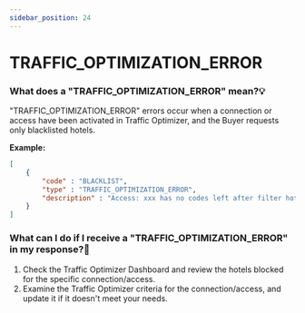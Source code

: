 ```yaml
---
sidebar_position: 24
---
```


# TRAFFIC_OPTIMIZATION_ERROR

### What does a "TRAFFIC_OPTIMIZATION_ERROR" mean?💡

"TRAFFIC_OPTIMIZATION_ERROR" errors occur when a connection or access have been activated in Traffic Optimizer, and the Buyer requests only blacklisted hotels.

**Example:**

```json
[
    {
        "code" : "BLACKLIST",
        "type" : "TRAFFIC_OPTIMIZATION_ERROR",
        "description" : "Access: xxx has no codes left after filter hotel codes."
    }
]
```

### What can I do if I receive a "TRAFFIC_OPTIMIZATION_ERROR" in my response?🔎

1. Check the Traffic Optimizer Dashboard and review the hotels blocked for the specific connection/access.
2. Examine the Traffic Optimizer criteria for the connection/access, and update it if it doesn't meet your needs.